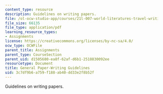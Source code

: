 ```yaml
---
content_type: resource
description: Guidelines on writing papers.
file: /ol-ocw-studio-app/courses/21l-007-world-literatures-travel-writing-fall-2008/3c7df9b6a759f188ab40dd33e2f8b52f_ge_pa_writ_guid.pdf
file_size: 66135
file_type: application/pdf
learning_resource_types:
- Assignments
license: https://creativecommons.org/licenses/by-nc-sa/4.0/
ocw_type: OCWFile
parent_title: Assignments
parent_type: CourseSection
parent_uid: d1505680-ea8f-62af-d6b1-2518830092ee
resourcetype: Document
title: General Paper-Writing Guidelines
uid: 3c7df9b6-a759-f188-ab40-dd33e2f8b52f
---
```

Guidelines on writing papers.